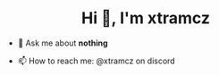 <h1 align="center">Hi 👋, I'm xtramcz</h1>

- 💬 Ask me about **nothing**

- 📫 How to reach me: @xtramcz on discord
